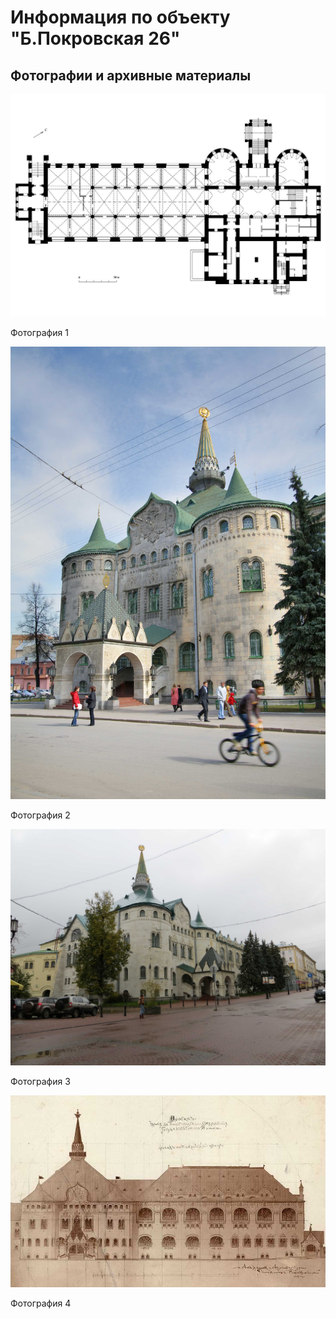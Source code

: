 # Информация по объекту "Б.Покровская 26"

## Фотографии и архивные материалы

![1](/BuidingsInfo/d1a029d6-3807-4c50-9ee7-474c2af9ea7e/1_Compressed.jpg)

Фотография 1

![2](/BuidingsInfo/d1a029d6-3807-4c50-9ee7-474c2af9ea7e/7.1.ЗданиеГосбанка_Compressed.jpg)

Фотография 2

![3](/BuidingsInfo/d1a029d6-3807-4c50-9ee7-474c2af9ea7e/7.5.Видназданиегосбанк_Compressed.jpg)

Фотография 3

![4](/BuidingsInfo/d1a029d6-3807-4c50-9ee7-474c2af9ea7e/7.6.Проектгосбанка.чертёжфасада_Compressed.jpg)

Фотография 4

